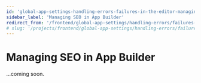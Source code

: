 ```yaml
---
id: 'global-app-settings-handling-errors-failures-in-the-editor-managing-seo-in-app-builder'
sidebar_label: 'Managing SEO in App Builder'
redirect_from: '/frontend/global-app-settings/handling-errors/failures-in-the-editor/managing-seo-in-app-builder'
# slug: '/projects/frontend/global-app-settings/handling-errors/failures-in-the-editor/managing-seo-in-app-builder'
---
```


# Managing SEO in App Builder

...coming soon.
